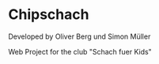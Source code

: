 # Chipschach
Developed by Oliver Berg und Simon Müller

Web Project for the club "Schach fuer Kids"
